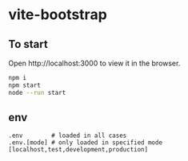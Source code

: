 # vite-bootstrap

## To start

Open http://localhost:3000 to view it in the browser.

```bash
npm i
npm start
node --run start
```

## env
```.env
.env        # loaded in all cases
.env.[mode] # only loaded in specified mode [localhost,test,development,production]
```
